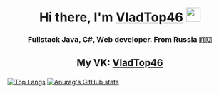 <h1 align="center">Hi there, I'm <a href="https://github.com/VladTop46" target="_blank">VladTop46</a> 
<img src="https://github.com/blackcater/blackcater/raw/main/images/Hi.gif" height="32"/></h1>
<h3 align="center">Fullstack Java, C#, Web developer. From Russia 🇷🇺</h3>
<h2 align="center">My VK: <a href="https://vk.com/vladtop46">VladTop46</a>

###
[![Top Langs](https://github-readme-stats.vercel.app/api/top-langs/?username=VladTop46&theme=merko)](https://github.com/VladTop46)
[![Anurag's GitHub stats](https://github-readme-stats.vercel.app/api?username=VladTop46&theme=merko)](https://github.com/VladTop46)
